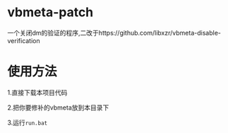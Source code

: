 # vbmeta-patch
一个关闭dm的验证的程序,二改于https://github.com/libxzr/vbmeta-disable-verification

# 使用方法
1.直接下载本项目代码

2.把你要修补的vbmeta放到本目录下

3.运行`run.bat`
